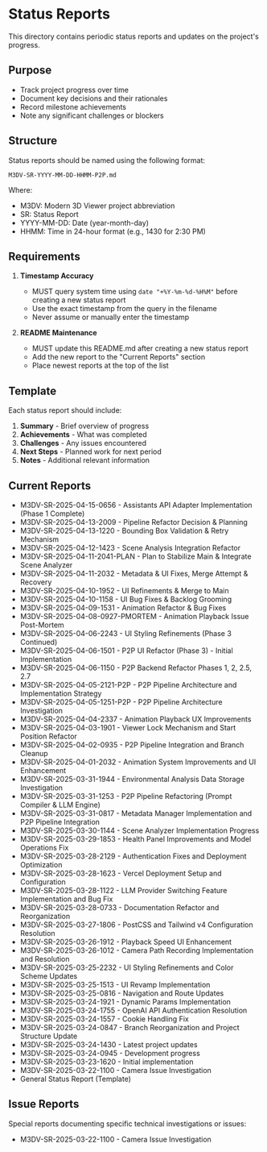 # Status Reports

This directory contains periodic status reports and updates on the project's progress.

## Purpose
- Track project progress over time
- Document key decisions and their rationales
- Record milestone achievements
- Note any significant challenges or blockers

## Structure
Status reports should be named using the following format:
```
M3DV-SR-YYYY-MM-DD-HHMM-P2P.md
```
Where:
- M3DV: Modern 3D Viewer project abbreviation
- SR: Status Report
- YYYY-MM-DD: Date (year-month-day)
- HHMM: Time in 24-hour format (e.g., 1430 for 2:30 PM)

## Requirements
1. **Timestamp Accuracy**
   - MUST query system time using `date "+%Y-%m-%d-%H%M"` before creating a new status report
   - Use the exact timestamp from the query in the filename
   - Never assume or manually enter the timestamp

2. **README Maintenance**
   - MUST update this README.md after creating a new status report
   - Add the new report to the "Current Reports" section
   - Place newest reports at the top of the list

## Template
Each status report should include:
1. **Summary** - Brief overview of progress
2. **Achievements** - What was completed
3. **Challenges** - Any issues encountered
4. **Next Steps** - Planned work for next period
5. **Notes** - Additional relevant information

## Current Reports
- M3DV-SR-2025-04-15-0656 - Assistants API Adapter Implementation (Phase 1 Complete)
- M3DV-SR-2025-04-13-2009 - Pipeline Refactor Decision & Planning
- M3DV-SR-2025-04-13-1220 - Bounding Box Validation & Retry Mechanism
- M3DV-SR-2025-04-12-1423 - Scene Analysis Integration Refactor
- M3DV-SR-2025-04-11-2041-PLAN - Plan to Stabilize Main & Integrate Scene Analyzer
- M3DV-SR-2025-04-11-2032 - Metadata & UI Fixes, Merge Attempt & Recovery
- M3DV-SR-2025-04-10-1952 - UI Refinements & Merge to Main
- M3DV-SR-2025-04-10-1158 - UI Bug Fixes & Backlog Grooming
- M3DV-SR-2025-04-09-1531 - Animation Refactor & Bug Fixes
- M3DV-SR-2025-04-08-0927-PMORTEM - Animation Playback Issue Post-Mortem
- M3DV-SR-2025-04-06-2243 - UI Styling Refinements (Phase 3 Continued)
- M3DV-SR-2025-04-06-1501 - P2P UI Refactor (Phase 3) - Initial Implementation
- M3DV-SR-2025-04-06-1150 - P2P Backend Refactor Phases 1, 2, 2.5, 2.7
- M3DV-SR-2025-04-05-2121-P2P - P2P Pipeline Architecture and Implementation Strategy
- M3DV-SR-2025-04-05-1251-P2P - P2P Pipeline Architecture Investigation
- M3DV-SR-2025-04-04-2337 - Animation Playback UX Improvements
- M3DV-SR-2025-04-03-1901 - Viewer Lock Mechanism and Start Position Refactor
- M3DV-SR-2025-04-02-0935 - P2P Pipeline Integration and Branch Cleanup
- M3DV-SR-2025-04-01-2032 - Animation System Improvements and UI Enhancement
- M3DV-SR-2025-03-31-1944 - Environmental Analysis Data Storage Investigation
- M3DV-SR-2025-03-31-1253 - P2P Pipeline Refactoring (Prompt Compiler & LLM Engine)
- M3DV-SR-2025-03-31-0817 - Metadata Manager Implementation and P2P Pipeline Integration
- M3DV-SR-2025-03-30-1144 - Scene Analyzer Implementation Progress
- M3DV-SR-2025-03-29-1853 - Health Panel Improvements and Model Operations Fix
- M3DV-SR-2025-03-28-2129 - Authentication Fixes and Deployment Optimization
- M3DV-SR-2025-03-28-1623 - Vercel Deployment Setup and Configuration
- M3DV-SR-2025-03-28-1122 - LLM Provider Switching Feature Implementation and Bug Fix
- M3DV-SR-2025-03-28-0733 - Documentation Refactor and Reorganization
- M3DV-SR-2025-03-27-1806 - PostCSS and Tailwind v4 Configuration Resolution
- M3DV-SR-2025-03-26-1912 - Playback Speed UI Enhancement
- M3DV-SR-2025-03-26-1012 - Camera Path Recording Implementation and Resolution
- M3DV-SR-2025-03-25-2232 - UI Styling Refinements and Color Scheme Updates
- M3DV-SR-2025-03-25-1513 - UI Revamp Implementation
- M3DV-SR-2025-03-25-0816 - Navigation and Route Updates
- M3DV-SR-2025-03-24-1921 - Dynamic Params Implementation
- M3DV-SR-2025-03-24-1755 - OpenAI API Authentication Resolution
- M3DV-SR-2025-03-24-1557 - Cookie Handling Fix
- M3DV-SR-2025-03-24-0847 - Branch Reorganization and Project Structure Update
- M3DV-SR-2025-03-24-1430 - Latest project updates
- M3DV-SR-2025-03-24-0945 - Development progress
- M3DV-SR-2025-03-23-1620 - Initial implementation
- M3DV-SR-2025-03-22-1100 - Camera Issue Investigation
- General Status Report (Template)

## Issue Reports
Special reports documenting specific technical investigations or issues:
- M3DV-SR-2025-03-22-1100 - Camera Issue Investigation